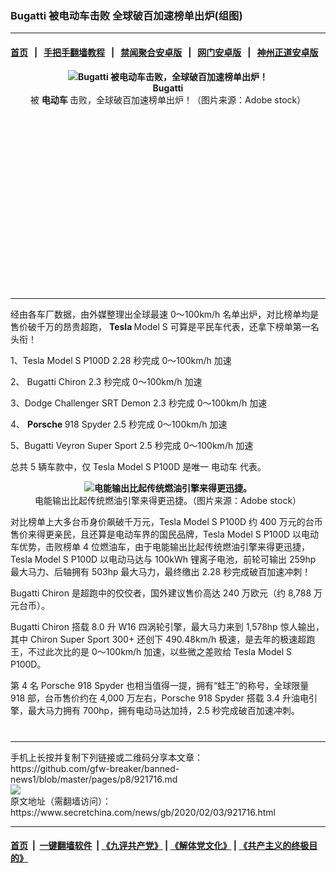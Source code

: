 ### Bugatti 被电动车击败 全球破百加速榜单出炉(组图)
------------------------

#### [首页](https://github.com/gfw-breaker/banned-news1/blob/master/README.md) &nbsp;&nbsp;|&nbsp;&nbsp; [手把手翻墙教程](https://github.com/gfw-breaker/guides/wiki) &nbsp;&nbsp;|&nbsp;&nbsp; [禁闻聚合安卓版](https://github.com/gfw-breaker/bn-android) &nbsp;&nbsp;|&nbsp;&nbsp; [网门安卓版](https://github.com/oGate2/oGate) &nbsp;&nbsp;|&nbsp;&nbsp; [神州正道安卓版](https://github.com/SzzdOgate/update) 



<div class="article_right" style="fone-color:#000">
 <p style="text-align: center;">
  <strong>
   <img alt="Bugatti 被电动车击败，全球破百加速榜单出炉！" src="https://img3.secretchina.com/pic/2020/2-3/p2618982a277097186-ss.jpg"/>
   <br>
    Bugatti
   </br>
  </strong>
  被
  <strong>
   电动车
  </strong>
  击败，全球破百加速榜单出炉！（图片来源：Adobe stock）
  <span id="hideid" name="hideid" style="color:red;display:none;">
   <span href="https://www.secretchina.com">
   </span>
  </span>
 </p>
 <div id="txt-mid1-t21-2017">
  <ins class="adsbygoogle" data-ad-client="ca-pub-1276641434651360" data-ad-slot="2451032099" style="display:inline-block;width:336px;height:280px">
  </ins>
  

---


  </div>
 </div>
 <p>
  经由各车厂数据，由外媒整理出全球最速 0～100km/h 名单出炉，对比榜单均是售价破千万的昂贵超跑，
  <strong>
   <span href="https://www.secretchina.com/news/gb/tag/Tesla" target="_blank">
    Tesla
   </span>
  </strong>
  Model S 可算是平民车代表，还拿下榜单第一名头衔！
  <span id="hideid" name="hideid" style="color:red;display:none;">
   <span href="https://www.secretchina.com">
   </span>
  </span>
 </p>
 <p>
  1、Tesla Model S P100D 2.28 秒完成 0～100km/h 加速
 </p>
 <p>
  2、
  <span href="https://www.secretchina.com/news/gb/tag/Bugatti" target="_blank">
   Bugatti
  </span>
  Chiron 2.3 秒完成 0～100km/h 加速
 </p>
 <p>
  3、Dodge Challenger SRT Demon 2.3 秒完成 0～100km/h 加速
 </p>
 <p>
  4、
  <strong>
   <span href="https://www.secretchina.com/news/gb/tag/Porsche" target="_blank">
    Porsche
   </span>
  </strong>
  918 Spyder 2.5 秒完成 0～100km/h 加速
 </p>
 <p>
  5、Bugatti Veyron Super Sport 2.5 秒完成 0～100km/h 加速
 </p>
 <p>
  总共 5 辆车款中，仅 Tesla Model S P100D 是唯一
  <span href="https://www.secretchina.com/news/gb/tag/电动车" target="_blank">
   电动车
  </span>
  代表。
 </p>
 <p style="text-align: center;">
  <strong>
   <img alt="电能输出比起传统燃油引擎来得更迅捷。" src="https://img3.secretchina.com/pic/2020/2-3/p2618972a124622235-ss.jpg"/>
  </strong>
  <br>
   电能输出比起传统燃油引擎来得更迅捷。（图片来源：Adobe stock）
  </br>
 </p>
 <p>
  对比榜单上大多台币身价飙破千万元，Tesla Model S P100D 约 400 万元的台币售价来得更亲民，且还算是电动车界的国民品牌，Tesla Model S P100D 以电动车优势，击败榜单 4 位燃油车，由于电能输出比起传统燃油引擎来得更迅捷，Tesla Model S P100D 以电动马达与 100kWh 锂离子电池，前轮可输出 259hp 最大马力、后轴拥有 503hp 最大马力，最终缴出 2.28 秒完成破百加速冲刺！
 </p>
 <p>
  Bugatti Chiron 是超跑中的佼佼者，国外建议售价高达 240 万欧元（约 8,788 万元台币）。
 </p>
 <p>
  Bugatti Chiron 搭载 8.0 升 W16 四涡轮引擎，最大马力来到 1,578hp 惊人输出，其中 Chiron Super Sport 300+ 还创下 490.48km/h 极速，是去年的极速超跑王，不过此次比的是 0～100km/h 加速，以些微之差败给 Tesla Model S P100D。
 </p>
 <p>
  第 4 名 Porsche 918 Spyder 也相当值得一提，拥有“蛙王”的称号，全球限量 918 部，台币售价约在 4,000 万左右，Porsche 918 Spyder 搭载 3.4 升油电引擎，最大马力拥有 700hp，拥有电动马达加持，2.5 秒完成破百加速冲刺。
  <center>
   <div>
    <div id="txt-mid2-t22-2017" style="display: block;  max-height: 351px;  overflow: hidden;">
     <div id="SC-21xxx">
     </div>
     <ins class="adsbygoogle" data-ad-client="ca-pub-1276641434651360" data-ad-format="auto" data-ad-slot="4301710469" data-full-width-responsive="true" style="display:block">
     </ins>
    </div>
   </div>
  </center>
  <div style="padding-top:12px;">
  </div>
 </p>
</div>

<hr/>
手机上长按并复制下列链接或二维码分享本文章：<br/>
https://github.com/gfw-breaker/banned-news1/blob/master/pages/p8/921716.md <br/>
<a href='https://github.com/gfw-breaker/banned-news1/blob/master/pages/p8/921716.md'><img src='https://github.com/gfw-breaker/banned-news1/blob/master/pages/p8/921716.md.png'/></a> <br/>
原文地址（需翻墙访问）：https://www.secretchina.com/news/gb/2020/02/03/921716.html


------------------------
#### [首页](https://github.com/gfw-breaker/banned-news1/blob/master/README.md) &nbsp;|&nbsp; [一键翻墙软件](https://github.com/gfw-breaker/nogfw/blob/master/README.md) &nbsp;| [《九评共产党》](https://github.com/gfw-breaker/9ping.md/blob/master/README.md#九评之一评共产党是什么) | [《解体党文化》](https://github.com/gfw-breaker/jtdwh.md/blob/master/README.md) | [《共产主义的终极目的》](https://github.com/gfw-breaker/gczydzjmd.md/blob/master/README.md)


<img src='http://gfw-breaker.win/banned-news/pages/p8/921716.md' width='0px' height='0px'/>